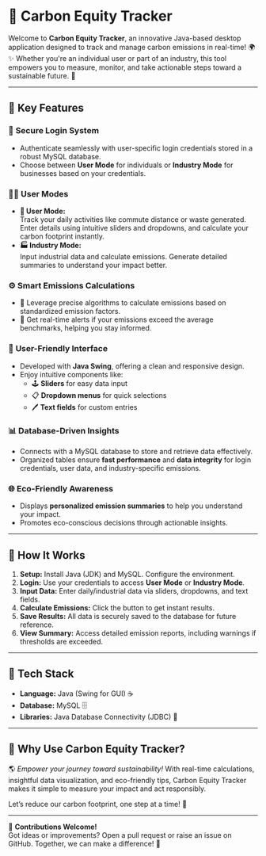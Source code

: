# 🌿 **Carbon Equity Tracker**  

Welcome to **Carbon Equity Tracker**, an innovative Java-based desktop application designed to track and manage carbon emissions in real-time! 🌍✨ Whether you're an individual user or part of an industry, this tool empowers you to measure, monitor, and take actionable steps toward a sustainable future. 🌱  

---

## 🎯 **Key Features**  

### 🔐 **Secure Login System**  
- Authenticate seamlessly with user-specific login credentials stored in a robust MySQL database.  
- Choose between **User Mode** for individuals or **Industry Mode** for businesses based on your credentials.  

### 🧑‍💻 **User Modes**  
- **🌟 User Mode:**  
  Track your daily activities like commute distance or waste generated. Enter details using intuitive sliders and dropdowns, and calculate your carbon footprint instantly.  
- **🏭 Industry Mode:**  
  Input industrial data and calculate emissions. Generate detailed summaries to understand your impact better.  

### ⚙️ **Smart Emissions Calculations**  
- 🧮 Leverage precise algorithms to calculate emissions based on standardized emission factors.  
- 🚨 Get real-time alerts if your emissions exceed the average benchmarks, helping you stay informed.  

### 🎨 **User-Friendly Interface**  
- Developed with **Java Swing**, offering a clean and responsive design.  
- Enjoy intuitive components like:  
  - 🕹️ **Sliders** for easy data input  
  - 📋 **Dropdown menus** for quick selections  
  - 🖊️ **Text fields** for custom entries  

### 📊 **Database-Driven Insights**  
- Connects with a MySQL database to store and retrieve data effectively.  
- Organized tables ensure **fast performance** and **data integrity** for login credentials, user data, and industry-specific emissions.  

### 🌐 **Eco-Friendly Awareness**  
- Displays **personalized emission summaries** to help you understand your impact.  
- Promotes eco-conscious decisions through actionable insights.  

---

## 🚀 **How It Works**  

1. **Setup:** Install Java (JDK) and MySQL. Configure the environment.  
2. **Login:** Use your credentials to access **User Mode** or **Industry Mode**.  
3. **Input Data:** Enter daily/industrial data via sliders, dropdowns, and text fields.  
4. **Calculate Emissions:** Click the button to get instant results.  
5. **Save Results:** All data is securely saved to the database for future reference.  
6. **View Summary:** Access detailed emission reports, including warnings if thresholds are exceeded.  

---

## 🔧 **Tech Stack**  

- **Language:** Java (Swing for GUI) ☕  
- **Database:** MySQL 🗄️  
- **Libraries:** Java Database Connectivity (JDBC) 🔗  

---

## 🌟 **Why Use Carbon Equity Tracker?**  

🌎 *Empower your journey toward sustainability!* With real-time calculations, insightful data visualization, and eco-friendly tips, Carbon Equity Tracker makes it simple to measure your impact and act responsibly.  

Let’s reduce our carbon footprint, one step at a time! 💚  

--- 

📩 **Contributions Welcome!**  
Got ideas or improvements? Open a pull request or raise an issue on GitHub. Together, we can make a difference! 🤝  

